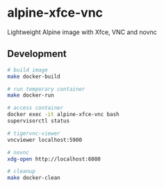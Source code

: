 # alpine-xfce-vnc

Lightweight Alpine image with Xfce, VNC and novnc

## Development

```bash
# build image
make docker-build

# run temporary container
make docker-run

# access container
docker exec -it alpine-xfce-vnc bash
supervisorctl status

# tigervnc-viewer
vncviewer localhost:5900

# novnc
xdg-open http://localhost:6080

# cleanup
make docker-clean
```
